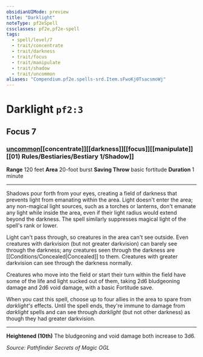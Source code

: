 ```yaml
---
obsidianUIMode: preview
title: "Darklight"
noteType: pf2eSpell
cssclasses: pf2e,pf2e-spell
tags:
  - spell/level/7
  - trait/concentrate
  - trait/darkness
  - trait/focus
  - trait/manipulate
  - trait/shadow
  - trait/uncommon
aliases: "Compendium.pf2e.spells-srd.Item.sFwoKj0TsacsmoWj" 
---
```

# Darklight  `pf2:3`  
## Focus 7
### [uncommon](uncommon "Uncommon Rarity Trait")[[concentrate]][[darkness]][[focus]][[manipulate]][[01) Rules/Bestiaries/Bestiary 1/Shadow]]

**Range** 120 feet
**Area** 20-foot burst
**Saving Throw** basic fortitude
**Duration** 1 minute
* * * 
Shadows pour forth from your eyes, creating a field of darkness that prevents light from emanating within the area. Light doesn't enter the area; any non-magical light sources, such as a torches or lanterns, don't emanate any light while inside the area, even if their light radius would extend beyond the darkness. The spell similarly suppresses magical light of the spell's rank or lower.

Light can't pass through, so creatures in the area can't see outside. Even creatures with darkvision (but not greater darkvision) can barely see through the darkness; any creatures seen through the darkness are [[Conditions/Concealed|Concealed]] to them. Creatures with greater darkvision can see through the darkness normally.

Creatures who move into the field or start their turn within the field have some of the life and light sucked out of them, taking 2d6 bludgeoning damage and 2d6 void damage, with a basic Fortitude save.

When you cast this spell, choose up to four allies in the area to spare from _darklight's_ effects. Until the spell ends, they're immune to damage from _darklight_ spells and can see through _darklight_ (but not other darkness) as though they had greater darkvision.

* * *

**Heightened (10th)** The bludgeoning and void damage both increase to 3d6.

*Source: Pathfinder Secrets of Magic*
*OGL*